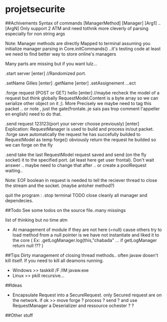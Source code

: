 # projetsecurite

##Achivements
Syntax of commands \[ManagerMethod] [Manager] \[Arg1] .. [ArgN] Only support 2 ATM and need tothnik more cleverly of parsing especially for non string args

Note: Manager methods are directly Mapped to terminal assuming you initialize manager parsing in Core.initCommands() ..it's testing code at least we need to find better way to store online's managers

Many parts are missing but if you want lulz...

.start server [enter]   //Randomized port.

.setName Gilles [enter]
.getName [enter]
.setAssignement ...ect

.forge request {POST or GET} hello [enter]  //maybe recheck the model of a request but think globally RequestModel.Content is a byte array so we can serialize other object on it ;). More Precisely we maybe need to tag this packet .. or note , just the gate(frontale..je sais pas trop comment l'appeller en english) need to do that.

.send request 123123(port your server choose previously) [enter]
Explication: 
RequestManager is used to build and process in/out packet.
.forge save automatically the request he has succefully builded to RequestModel as temp
forge() obviously return the request he builded so we can forge on the fly

.send take the last RequestModel request saved and send (on the fly socket) it to the specified port. (at least here get user frontal). Don't wait answer .. maybe need to change that after .. or create a poolRequest waiting..

Note: EOF boolean in request is needed to tell the reciever thread to close the stream and the socket. (maybe antoher method?)

quit the program : .stop terminal
TODO close cleanly all manager and dependecies.

##Todo
See some todos on the source file..many missings

list of thinking but no time atm

* At management of module if they are not here (=null) cause others try to load method from a null pointer is we have not instantiate and liked it to the core ( Ex: .getLogManager.log(this,"chabada" ... if getLogManager return null !?? )

##Tips
Dirty management of closing thread methods.. often javaw dosen't kill itself. If you need to kill all deamons running.

* Windows >> taskkill /F /IM javaw.exe
* Linux >> pkill recursive...

##Ideas

* Encapsulate Request into a SecureRequest. only Secured request are on the network.
if ok >> move forge ? process ? send ? and use RequestManager a Deserializer and ressource ochester ? ?

##Other stuff